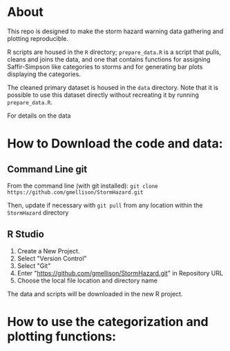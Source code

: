 # About

This repo is designed to make the storm hazard warning data gathering and plotting reproducible.

R scripts are housed in the `R` directory; `prepare_data.R` is a script that pulls, cleans and joins the data,
and one that contains functions for assigning Saffir-Simpson like categories to storms 
and for generating bar plots displaying the categories. 

The cleaned primary dataset is housed in the `data` directory. Note that 
it is possible to use this dataset directly without recreating it by running `prepare_data.R`. 

For details on the data 

# How to Download the code and data: 

## Command Line git
From the command line (with git installed):
`git clone https://github.com/gmellison/StormHazard.git`

Then, update if necessary with 
`git pull` from any location within the `StormHazard` directory

## R Studio

1. Create a New Project.
2. Select "Version Control" 
3. Select "Git"
4. Enter "https://github.com/gmellison/StormHazard.git" in Repository URL
5. Choose the local file location and directory name

The data and scripts will be downloaded in the new R project. 

# How to use the categorization and  plotting functions:



